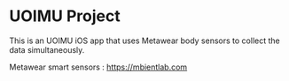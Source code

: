 # UOIMU Project
This is an UOIMU iOS app that uses Metawear body sensors to collect the data simultaneously.

Metawear smart sensors : https://mbientlab.com
